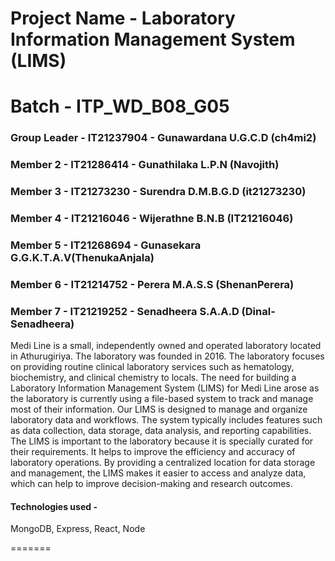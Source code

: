 # Project Name - Laboratory Information Management System (LIMS)

# Batch - ITP_WD_B08_G05

### Group Leader - IT21237904 - Gunawardana U.G.C.D (ch4mi2)

### Member 2 - IT21286414 - Gunathilaka L.P.N (Navojith)

### Member 3 - IT21273230 - Surendra D.M.B.G.D (it21273230)

### Member 4 - IT21216046 - Wijerathne B.N.B (IT21216046)

### Member 5 - IT21268694 - Gunasekara G.G.K.T.A.V(ThenukaAnjala)

### Member 6 - IT21214752 - Perera M.A.S.S (ShenanPerera)

### Member 7 - IT21219252 - Senadheera S.A.A.D (Dinal-Senadheera)


Medi Line is a small, independently owned and operated laboratory located in
Athurugiriya. The laboratory was founded in 2016. The laboratory focuses on providing
routine clinical laboratory services such as hematology, biochemistry, and clinical
chemistry to locals.
The need for building a Laboratory Information Management System (LIMS) for Medi
Line arose as the laboratory is currently using a file-based system to track and manage
most of their information.
Our LIMS is designed to manage and organize laboratory data and workflows. The
system typically includes features such as data collection, data storage, data analysis, and
reporting capabilities.
The LIMS is important to the laboratory because it is specially curated for their
requirements. It helps to improve the efficiency and accuracy of laboratory operations.
By providing a centralized location for data storage and management, the LIMS makes it
easier to access and analyze data, which can help to improve decision-making and
research outcomes.

#### Technologies used -

MongoDB, Express, React, Node

=======
